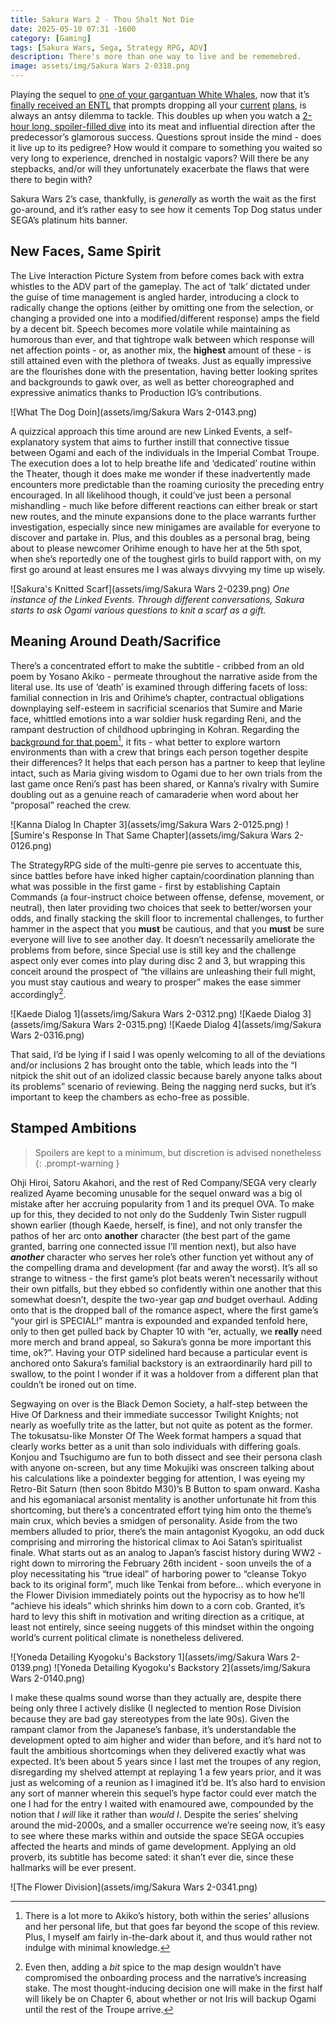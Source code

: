 ```yaml
---
title: Sakura Wars 2 - Thou Shalt Not Die
date: 2025-05-10 07:31 -1600
category: [Gaming]
tags: [Sakura Wars, Sega, Strategy RPG, ADV]
description: There's more than one way to live and be rememebred.
image: assets/img/Sakura Wars 2-0318.png
---
```


Playing the sequel to [one of your gargantuan White Whales](https://backloggd.com/u/BlazingWaters/review/541383/), now that it’s [finally received an ENTL](https://segaxtreme.net/resources/sakura-wars-2-english-translation.412/) that prompts dropping all your [current](https://backloggd.com/games/clair-obscur-expedition-33/) [plans](https://backloggd.com/games/grandia-ii-hd-remaster/), is always an antsy dilemma to tackle. This doubles up when you watch a [2-hour long, spoiler-filled dive](https://www.youtube.com/watch?v=r52wgI4rbsw) into its meat and influential direction after the predecessor’s glamorous success. Questions sprout inside the mind - does it live up to its pedigree? How would it compare to something you waited so very long to experience, drenched in nostalgic vapors? Will there be any stepbacks, and/or will they unfortunately exacerbate the flaws that were there to begin with?

Sakura Wars 2’s case, thankfully, is *generally* as worth the wait as the first go-around, and it’s rather easy to see how it cements Top Dog status under SEGA’s platinum hits banner. 

## New Faces, Same Spirit

The Live Interaction Picture System from before comes back with extra whistles to the ADV part of the gameplay. The act of ‘talk’ dictated under the guise of time management is angled harder, introducing a clock to radically change the options (either by omitting one from the selection, or changing a provided one into a modified/different response) amps the field by a decent bit. Speech becomes more volatile while maintaining as humorous than ever, and that tightrope walk between which response will net affection points - or, as another mix, the **highest** amount of these - is still attained even with the plethora of tweaks. Just as equally impressive are the flourishes done with the presentation, having better looking sprites and backgrounds to gawk over, as well as better choreographed and expressive animatics thanks to Production IG’s contributions. 

![What The Dog Doin](assets/img/Sakura Wars 2-0143.png)

A quizzical approach this time around are new Linked Events, a self-explanatory system that aims to further instill that connective tissue between Ogami and each of the individuals in the Imperial Combat Troupe. The execution does a lot to help breathe life and ‘dedicated’ routine within the Theater, though it does make me wonder if these inadvertently made encounters more predictable than the roaming curiosity the preceding entry encouraged. In all likelihood though, it could’ve just been a personal mishandling - much like before different reactions can either break or start new routes, and the minute expansions done to the place warrants further investigation, especially since new minigames are available for everyone to discover and partake in. Plus, and this doubles as a personal brag, being about to please newcomer Orihime enough to have her at the 5th spot, when she’s reportedly one of the toughest girls to build rapport with, on my first go around at least ensures me I was always divvying my time up wisely.

![Sakura's Knitted Scarf](assets/img/Sakura Wars 2-0239.png)
_One instance of the Linked Events. Through different conversations, Sakura starts to ask Ogami various questions to knit a scarf as a gift._

## Meaning Around Death/Sacrifice

There’s a concentrated effort to make the subtitle - cribbed from an old poem by Yosano Akiko - permeate throughout the narrative aside from the literal use. Its use of ‘death’ is examined through differing facets of loss: familial connection in Iris and Orihime’s chapter, contractual obligations downplaying self-esteem in sacrificial scenarios that Sumire and Marie face, whittled emotions into a war soldier husk regarding Reni, and the rampant destruction of childhood upbringing in Kohran. Regarding the [background for that poem](https://tinyurl.com/3brpa7sm)[^1], it fits - what better to explore wartorn environments than with a crew that brings each person together despite their differences? It helps that each person has a partner to keep that leyline intact, such as Maria giving wisdom to Ogami due to her own trials from the last game once Reni’s past has been shared, or Kanna’s rivalry with Sumire doubling out as a genuine reach of camaraderie when word about her “proposal” reached the crew. 

![Kanna Dialog In Chapter 3](assets/img/Sakura Wars 2-0125.png)
![Sumire's Response In That Same Chapter](assets/img/Sakura Wars 2-0126.png)

The StrategyRPG side of the multi-genre pie serves to accentuate this, since battles before have inked higher captain/coordination planning than what was possible in the first game - first by establishing Captain Commands (a four-instruct choice between offense, defense, movement, or neutral), then later providing two choices that seek to better/worsen your odds, and finally stacking the skill floor to incremental challenges, to further hammer in the aspect that you **must** be cautious, and that you **must** be sure everyone will live to see another day. It doesn’t necessarily ameliorate the problems from before, since Special use is still key and the challenge aspect only ever comes into play during disc 2 and 3, but wrapping this conceit around the prospect of “the villains are unleashing their full might, you must stay cautious and weary to prosper” makes the ease simmer accordingly[^2].

![Kaede Dialog 1](assets/img/Sakura Wars 2-0312.png)
![Kaede Dialog 3](assets/img/Sakura Wars 2-0315.png)
![Kaede Dialog 4](assets/img/Sakura Wars 2-0316.png)

That said, I’d be lying if I said I was openly welcoming to all of the deviations and/or inclusions 2 has brought onto  the table, which leads into the “I nitpick the shit out of an idolized classic because barely anyone talks about its problems” scenario of reviewing. Being the nagging nerd sucks, but it’s important to keep the chambers as echo-free as possible.

## Stamped Ambitions

> Spoilers are kept to a minimum, but discretion is advised nonetheless
{: .prompt-warning }

Ohji Hiroi, Satoru Akahori, and the rest of Red Company/SEGA very clearly realized Ayame becoming unusable for the sequel onward was a big ol mistake after her accruing popularity from 1 and its prequel OVA. To make up for this, they decided to not only do the Suddenly Twin Sister rugpull shown earlier (though Kaede, herself, is fine), and not only transfer the pathos of her arc onto **another** character (the best part of the game granted, barring one connected issue I’ll mention next), but also have ***another*** character who serves her role’s other function yet without any of the compelling drama and development (far and away the worst). It’s all so strange to witness - the first game’s plot beats weren’t necessarily without their own pitfalls, but they ebbed so confidently within one another that this somewhat doesn’t, despite the two-year gap *and* budget overhaul. Adding onto that is the dropped ball of the romance aspect, where the first game’s “your girl is SPECIAL!” mantra is expounded and expanded tenfold here, only to then get pulled back by Chapter 10 with “er, actually, we **really** need more merch and brand appeal, so Sakura’s gonna be more important this time, ok?”. Having your OTP sidelined hard because a particular event is anchored onto Sakura’s familial backstory is an extraordinarily hard pill to swallow, to the point I wonder if it was a holdover from a different plan that couldn’t be ironed out on time.

Segwaying on over is the Black Demon Society, a half-step between the Hive Of Darkness and their immediate successor Twilight Knights; not nearly as woefully trite as the latter, but not quite as potent as the former. The tokusatsu-like Monster Of The Week format hampers a squad that clearly works better as a unit than solo individuals with differing goals. Konjou and Tsuchigumo are fun to both dissect and see their persona clash with anyone on-screen, but any time Mokujiki was onscreen talking about his calculations like a poindexter begging for attention, I was eyeing my Retro-Bit Saturn (then soon 8bitdo M30)’s B Button to spam onward. Kasha and his egomaniacal arsonist mentality is another unfortunate hit from this shortcoming, but there’s a concentrated effort tying him onto the theme’s main crux, which bevies a smidgen of personality. Aside from the two members alluded to prior, there’s the main antagonist Kyogoku, an odd duck comprising and mirroring the historical climax to Aoi Satan’s spiritualist finale. What starts out as an analog to Japan’s fascist history during WW2 - right down to mirroring the February 26th incident - soon unveils the of a ploy necessitating his “true ideal” of harboring power to “cleanse Tokyo back to its original form”, much like Tenkai from before... which everyone in the Flower Division immediately points out the hypocrisy as to how he’ll “achieve his ideals” which shrinks him down to a corn cob. Granted, it’s hard to levy this shift in motivation and writing direction as a critique, at least not entirely, since seeing nuggets of this mindset within the ongoing world’s current political climate is nonetheless delivered.

![Yoneda Detailing Kyogoku's Backstory 1](assets/img/Sakura Wars 2-0139.png)
![Yoneda Detailing Kyogoku's Backstory 2](assets/img/Sakura Wars 2-0140.png)

I make these qualms sound worse than they actually are, despite there being only three I actively dislike (I neglected to mention Rose Division because they are bad gay stereotypes from the late 90s). Given the rampant clamor from the Japanese’s fanbase, it’s understandable the development opted to aim higher and wider than before, and it’s hard not to fault the ambitious shortcomings when they delivered exactly what was expected. It’s been about 5 years since I last met the troupes of any region, disregarding my shelved attempt at replaying 1 a few years prior, and it was just as welcoming of a reunion as I imagined it’d be. It’s also hard to envision any sort of manner wherein this sequel’s hype factor could ever match the one I had for the entry I waited with enamoured awe, compounded by the notion that *I will* like it rather than *would I*. Despite the series’ shelving around the mid-2000s, and a smaller occurrence we’re seeing now, it’s easy to see where these marks within and outside the space SEGA occupies affected the hearts and minds of game development. Applying an old proverb, its subtitle has become sated: it shan’t ever die, since these hallmarks will be ever present.

![The Flower Division](assets/img/Sakura Wars 2-0341.png)

[^1]: There is a lot more to Akiko’s history, both within the series’ allusions and her personal life, but that goes far beyond the scope of this review. Plus, I myself am fairly in-the-dark about it, and thus would rather not indulge with minimal knowledge.
[^2]: Even then, adding a *bit* spice to the map design wouldn’t have compromised the onboarding process and the narrative’s increasing stake. The most thought-inducing decision one will make in the first half will likely be on Chapter 6, about whether or not Iris will backup Ogami until the rest of the Troupe arrive.
